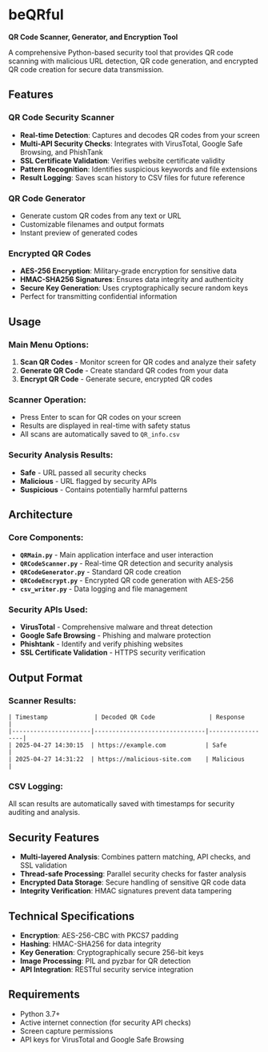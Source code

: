 # beQRful
**QR Code Scanner, Generator, and Encryption Tool**

A comprehensive Python-based security tool that provides QR code scanning with malicious URL detection, QR code generation, and encrypted QR code creation for secure data transmission.

## Features

### **QR Code Security Scanner**
- **Real-time Detection**: Captures and decodes QR codes from your screen
- **Multi-API Security Checks**: Integrates with VirusTotal, Google Safe Browsing, and PhishTank
- **SSL Certificate Validation**: Verifies website certificate validity
- **Pattern Recognition**: Identifies suspicious keywords and file extensions
- **Result Logging**: Saves scan history to CSV files for future reference

### **QR Code Generator** 
- Generate custom QR codes from any text or URL
- Customizable filenames and output formats
- Instant preview of generated codes

### **Encrypted QR Codes**
- **AES-256 Encryption**: Military-grade encryption for sensitive data
- **HMAC-SHA256 Signatures**: Ensures data integrity and authenticity
- **Secure Key Generation**: Uses cryptographically secure random keys
- Perfect for transmitting confidential information

## Usage

### Main Menu Options:
1. **Scan QR Codes** - Monitor screen for QR codes and analyze their safety
2. **Generate QR Code** - Create standard QR codes from your data
3. **Encrypt QR Code** - Generate secure, encrypted QR codes

### Scanner Operation:
- Press Enter to scan for QR codes on your screen
- Results are displayed in real-time with safety status
- All scans are automatically saved to `QR_info.csv`

### Security Analysis Results:
- **Safe** - URL passed all security checks
- **Malicious** - URL flagged by security APIs
- **Suspicious** - Contains potentially harmful patterns

## Architecture

### Core Components:
- **`QRMain.py`** - Main application interface and user interaction
- **`QRCodeScanner.py`** - Real-time QR detection and security analysis
- **`QRCodeGenerator.py`** - Standard QR code creation
- **`QRCodeEncrypt.py`** - Encrypted QR code generation with AES-256
- **`csv_writer.py`** - Data logging and file management

### Security APIs Used:
- **VirusTotal** - Comprehensive malware and threat detection
- **Google Safe Browsing** - Phishing and malware protection
- **Phishtank** - Identify and verify phishing websites
- **SSL Certificate Validation** - HTTPS security verification

## Output Format

### Scanner Results:
```
| Timestamp             | Decoded QR Code               | Response         |
|----------------------|-------------------------------|------------------|
| 2025-04-27 14:30:15  | https://example.com           | Safe             |
| 2025-04-27 14:31:22  | https://malicious-site.com    | Malicious        |
```

### CSV Logging:
All scan results are automatically saved with timestamps for security auditing and analysis.

## Security Features

- **Multi-layered Analysis**: Combines pattern matching, API checks, and SSL validation
- **Thread-safe Processing**: Parallel security checks for faster analysis
- **Encrypted Data Storage**: Secure handling of sensitive QR code data
- **Integrity Verification**: HMAC signatures prevent data tampering

## Technical Specifications

- **Encryption**: AES-256-CBC with PKCS7 padding
- **Hashing**: HMAC-SHA256 for data integrity
- **Key Generation**: Cryptographically secure 256-bit keys
- **Image Processing**: PIL and pyzbar for QR detection
- **API Integration**: RESTful security service integration

## Requirements

- Python 3.7+
- Active internet connection (for security API checks)
- Screen capture permissions
- API keys for VirusTotal and Google Safe Browsing
